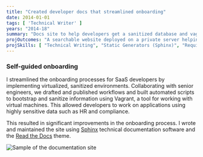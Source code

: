 ```yaml
---
title: "Created developer docs that streamlined onboarding"
date: 2014-01-01
tags: [ 'Technical Writer' ]
years: "2014-18"
summary: "Docs site to help developers get a sanitized database and vagrant server running"
projOutcomes: "A searchable website deployed on a private server helping SaaS app developers get up and running with a sanitized database."
projSkills: [ "Technical Writing", "Static Generators (Sphinx)", "Requirements Definition", "Change Management", "Communication", "Process Mapping" ]
---
```


### Self-guided onboarding

I streamlined the onboarding processes for SaaS developers by implementing virtualized, sanitized environments. Collaborating with senior engineers, we drafted and published  workflows and built automated scripts to bootstrap and sanitize information using Vagrant, a tool for working with virtual machines. This allowed developers to work on applications using highly sensitive data such as HR and compliance. 

This resulted in significant improvements in the onboarding process. I wrote and maintained the site using [Sphinx](https://www.sphinx-doc.org/en/master/) technical documentation software and the [Read the Docs](https://readthedocs.org/) theme. 

![Sample of the documentation site](/docs-website.webp)